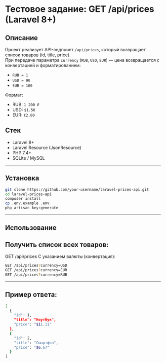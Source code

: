 # Тестовое задание: GET /api/prices (Laravel 8+)

## Описание

Проект реализует API-эндпоинт `/api/prices`, который возвращает список товаров (id, title, price).  
При передаче параметра `currency` (`RUB`, `USD`, `EUR`) — цена возвращается с конвертацией и форматированием:

- `RUB = 1`  
- `USD = 90`  
- `EUR = 100`  

Формат:
- RUB: `1 200 ₽`
- USD: `$1.50`
- EUR: `€2.00`

## Стек

- Laravel 8+
- Laravel Resource (JsonResource)
- PHP 7.4+
- SQLite / MySQL

---

## Установка

```bash
git clone https://github.com/your-username/laravel-prices-api.git
cd laravel-prices-api
composer install
cp .env.example .env
php artisan key:generate

```

---

## Использование

## Получить список всех товаров:

GET /api/prices
С указанием валюты (конвертация):
```bash
GET /api/prices?currency=USD
GET /api/prices?currency=EUR
GET /api/prices?currency=RUB
```
---

## Пример ответа:
```bash
[
  {
    "id": 1,
    "title": "Ноутбук",
    "price": "$11.11"
  },
  {
    "id": 2,
    "title": "Смартфон",
    "price": "$6.67"
  }
]

```

